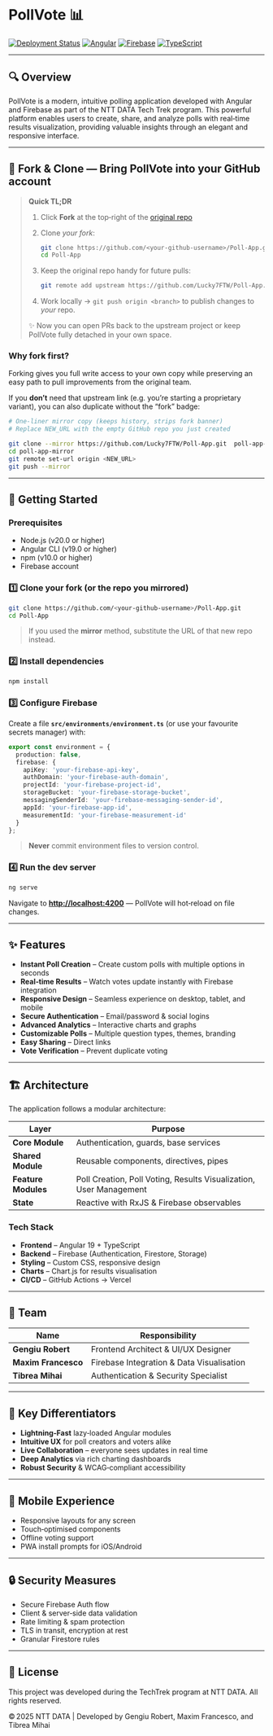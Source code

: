 # PollVote 📊

[![Deployment Status](https://img.shields.io/badge/deployment-active-brightgreen)](https://pollvote-app.vercel.app)
[![Angular](https://img.shields.io/badge/Angular-19-DD0031)](https://angular.io/)
[![Firebase](https://img.shields.io/badge/Firebase-Integrated-FFA000)](https://firebase.google.com/)
[![TypeScript](https://img.shields.io/badge/TypeScript-5.4-3178C6)](https://www.typescriptlang.org/)

---

## 🔍 Overview

PollVote is a modern, intuitive polling application developed with Angular and Firebase as part of the NTT DATA Tech Trek program. This powerful platform enables users to create, share, and analyze polls with real‑time results visualization, providing valuable insights through an elegant and responsive interface.

---

## 🔄 Fork & Clone — Bring PollVote into **your** GitHub account

> **Quick TL;DR**
>
> 1. Click **Fork** at the top‑right of the [original repo](https://github.com/Lucky7FTW/Poll-App)
> 2. Clone *your fork*:
>
>    ```bash
>    git clone https://github.com/<your‑github‑username>/Poll-App.git
>    cd Poll-App
>    ```
> 3. Keep the original repo handy for future pulls:
>
>    ```bash
>    git remote add upstream https://github.com/Lucky7FTW/Poll-App.git
>    ```
> 4. Work locally → `git push origin <branch>` to publish changes to *your* repo.
>
> ✨  Now you can open PRs back to the upstream project or keep PollVote fully detached in your own space.

### Why fork first?

Forking gives you full write access to your own copy while preserving an easy path to pull improvements from the original team.

If you **don’t** need that upstream link (e.g. you’re starting a proprietary variant), you can also duplicate without the “fork” badge:

```bash
# One‑liner mirror copy (keeps history, strips fork banner)
# Replace NEW_URL with the empty GitHub repo you just created

git clone --mirror https://github.com/Lucky7FTW/Poll-App.git  poll-app-mirror
cd poll-app-mirror
git remote set-url origin <NEW_URL>
git push --mirror
```

---

## 🚀 Getting Started

### Prerequisites

* Node.js (v20.0 or higher)
* Angular CLI (v19.0 or higher)
* npm (v10.0 or higher)
* Firebase account

### 1️⃣ Clone your fork (or the repo you mirrored)

```bash
git clone https://github.com/<your‑github‑username>/Poll-App.git
cd Poll-App
```

> If you used the **mirror** method, substitute the URL of that new repo instead.

### 2️⃣ Install dependencies

```bash
npm install
```

### 3️⃣ Configure Firebase

Create a file **`src/environments/environment.ts`** (or use your favourite secrets manager) with:

```ts
export const environment = {
  production: false,
  firebase: {
    apiKey: 'your-firebase-api-key',
    authDomain: 'your-firebase-auth-domain',
    projectId: 'your-firebase-project-id',
    storageBucket: 'your-firebase-storage-bucket',
    messagingSenderId: 'your-firebase-messaging-sender-id',
    appId: 'your-firebase-app-id',
    measurementId: 'your-firebase-measurement-id'
  }
};
```

> **Never** commit environment files to version control.

### 4️⃣ Run the dev server

```bash
ng serve
```

Navigate to **[http://localhost:4200](http://localhost:4200)** — PollVote will hot‑reload on file changes.

---

## ✨ Features

* **Instant Poll Creation** – Create custom polls with multiple options in seconds
* **Real‑time Results** – Watch votes update instantly with Firebase integration
* **Responsive Design** – Seamless experience on desktop, tablet, and mobile
* **Secure Authentication** – Email/password & social logins
* **Advanced Analytics** – Interactive charts and graphs
* **Customizable Polls** – Multiple question types, themes, branding
* **Easy Sharing** – Direct links
* **Vote Verification** – Prevent duplicate voting
---

## 🏗️ Architecture

The application follows a modular architecture:

| Layer               | Purpose                                                            |
| ------------------- | ------------------------------------------------------------------ |
| **Core Module**     | Authentication, guards, base services                              |
| **Shared Module**   | Reusable components, directives, pipes                             |
| **Feature Modules** | Poll Creation, Poll Voting, Results Visualization, User Management |
| **State**           | Reactive with RxJS & Firebase observables                          |

### Tech Stack

* **Frontend** – Angular 19 + TypeScript
* **Backend** – Firebase (Authentication, Firestore, Storage)
* **Styling** – Custom CSS, responsive design
* **Charts** – Chart.js for results visualisation
* **CI/CD** – GitHub Actions → Vercel

---

## 👥 Team

| Name                | Responsibility                            |
| ------------------- | ----------------------------------------- |
| **Gengiu Robert**   | Frontend Architect & UI/UX Designer       |
| **Maxim Francesco** | Firebase Integration & Data Visualisation |
| **Tibrea Mihai**    | Authentication & Security Specialist      |

---

## 🌟 Key Differentiators

* **Lightning‑Fast** lazy‑loaded Angular modules
* **Intuitive UX** for poll creators and voters alike
* **Live Collaboration** – everyone sees updates in real time
* **Deep Analytics** via rich charting dashboards
* **Robust Security** & WCAG‑compliant accessibility

---

## 📱 Mobile Experience

* Responsive layouts for any screen
* Touch‑optimised components
* Offline voting support
* PWA install prompts for iOS/Android

---

## 🔒 Security Measures

* Secure Firebase Auth flow
* Client & server‑side data validation
* Rate limiting & spam protection
* TLS in transit, encryption at rest
* Granular Firestore rules

---

## 📝 License

This project was developed during the TechTrek program at NTT DATA. All rights reserved.

© 2025 NTT DATA | Developed by Gengiu Robert, Maxim Francesco, and Tibrea Mihai
